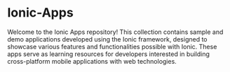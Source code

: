 # Ionic-Apps
Welcome to the Ionic Apps repository! This collection contains sample and demo applications developed using the Ionic framework, designed to showcase various features and functionalities possible with Ionic. These apps serve as learning resources for developers interested in building cross-platform mobile applications with web technologies.
